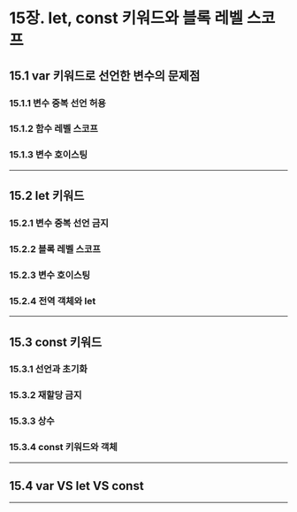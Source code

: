# 15장. let, const 키워드와 블록 레벨 스코프

## 15.1 var 키워드로 선언한 변수의 문제점

### 15.1.1 변수 중복 선언 허용

### 15.1.2 함수 레벨 스코프

### 15.1.3 변수 호이스팅

---

## 15.2 let 키워드

### 15.2.1 변수 중복 선언 금지

### 15.2.2 블록 레벨 스코프

### 15.2.3 변수 호이스팅

### 15.2.4 전역 객체와 let

---

## 15.3 const 키워드

### 15.3.1 선언과 초기화

### 15.3.2 재할당 금지

### 15.3.3 상수

### 15.3.4 const 키워드와 객체

---

## 15.4 var VS let VS const

---
